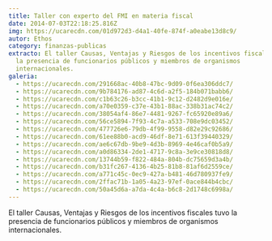 ```yaml
---
title: Taller con experto del FMI en materia fiscal
date: 2014-07-03T22:18:25.816Z
img: https://ucarecdn.com/01d972d3-d4a1-40fe-874f-a0eabe13d8c9/
autor: Ethos
category: finanzas-publicas
extracto: El taller Causas, Ventajas y Riesgos de los incentivos fiscales tuvo
  la presencia de funcionarios públicos y miembros de organismos
  internacionales.
galeria:
  - https://ucarecdn.com/291668ac-40b8-47bc-9d09-0f6ea306ddc7/
  - https://ucarecdn.com/9b784176-ad87-4c6d-a2f5-184b071babb6/
  - https://ucarecdn.com/c1b63c26-b3cc-41b1-9c12-d2482d9e016e/
  - https://ucarecdn.com/a70e0359-c37e-43b1-88ac-338b31ac74c2/
  - https://ucarecdn.com/38054af4-86e7-4481-9267-fc65920e89a6/
  - https://ucarecdn.com/56ce5894-7f93-4c7a-a533-708e9dc03452/
  - https://ucarecdn.com/477726e6-79db-4f99-9558-d82e29c92686/
  - https://ucarecdn.com/61ee88b0-acd9-46df-8e71-613f39440329/
  - https://ucarecdn.com/ae6c67db-9be9-4d3b-8969-4e46caf0b5a9/
  - https://ucarecdn.com/a0d86334-2de1-4717-9c8a-3e9ce30818d8/
  - https://ucarecdn.com/13744b59-f822-484a-804b-dc75659d3a4b/
  - https://ucarecdn.com/b31fc267-4136-4b25-81b8-81af6d2559ce/
  - https://ucarecdn.com/a771c45c-0ec9-427a-b481-46d780937fe9/
  - https://ucarecdn.com/2ffac71b-1a05-4a23-97ef-0ace844b4cbc/
  - https://ucarecdn.com/50a45d6a-a7da-4c4a-b6c8-2d1748c6998a/
---
```

El taller Causas, Ventajas y Riesgos de los incentivos fiscales tuvo la presencia de funcionarios públicos y miembros de organismos internacionales.